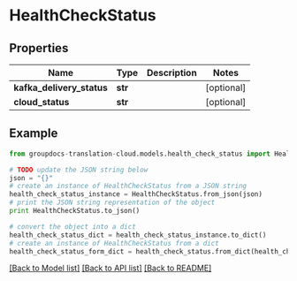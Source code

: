 # HealthCheckStatus


## Properties
Name | Type | Description | Notes
------------ | ------------- | ------------- | -------------
**kafka_delivery_status** | **str** |  | [optional] 
**cloud_status** | **str** |  | [optional] 

## Example

```python
from groupdocs-translation-cloud.models.health_check_status import HealthCheckStatus

# TODO update the JSON string below
json = "{}"
# create an instance of HealthCheckStatus from a JSON string
health_check_status_instance = HealthCheckStatus.from_json(json)
# print the JSON string representation of the object
print HealthCheckStatus.to_json()

# convert the object into a dict
health_check_status_dict = health_check_status_instance.to_dict()
# create an instance of HealthCheckStatus from a dict
health_check_status_form_dict = health_check_status.from_dict(health_check_status_dict)
```
[[Back to Model list]](../README.md#documentation-for-models) [[Back to API list]](../README.md#documentation-for-api-endpoints) [[Back to README]](../README.md)


